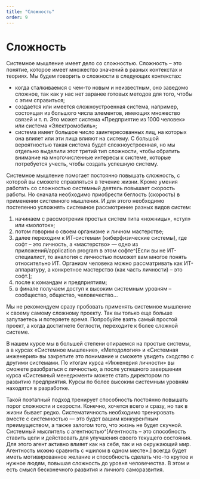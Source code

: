 ```yaml
---
title: "Сложность"
order: 9
---
```


# Сложность

Системное мышление имеет дело со сложностью. Сложность – это понятие, которое имеет множество значений в разных контекстах и теориях. Мы будем говорить о сложности в следующих контекстах:

* когда сталкиваемся с чем-то новым и неизвестным, оно заведомо сложное, так как у нас нет заранее готовых методов для того, чтобы с этим справиться;
* создается или имеется сложноустроенная система, например, состоящая из большого числа элементов, имеющих множество связей и т. п. Это может система «Предприятие из 1000 человек» или система «Электромобиль»;
* система имеет большое число заинтересованных лиц, на которых она влияет или эти лица влияют на систему. С большой вероятностью такая система будет сложноустроенная, но мы отдельно выделили этот третий тип сложности, чтобы обратить внимание на многочисленные интересы к системе, которые потребуется учесть, чтобы создать успешную систему.

Системное мышление помогает постоянно повышать сложность, с которой вы сможете справляться в течение жизни. Кроме умения работать со сложностью системный деятель повышает скорость работы. Но сначала необходимо приобрести беглость (скорость) в применении системного мышления. И для этого необходимо постепенно усложнять системное рассмотрение разных видов систем:

1. начинаем с рассмотрения простых систем типа «ножницы», «стул» или «молоток»;
2. потом говорим о своем организме и личном мастерстве;
3. далее переходим к ИТ-системам (киберфизические системы), где софт – это личность, а «мастерство» — одно из приложений/application program в этом софте^[Если вы не ИТ-специалист, то аналогия с личностью поможет вам многое понять относительно ИТ. Организм человека можно рассматривать как ИТ-аппаратуру, а конкретное мастерство (как часть личности) – это софт.];
4. после к командам и предприятиям;
5. в финале получаем доступ к высоким системным уровням – сообщество, общество, человечество…

Мы не рекомендуем сразу пробовать применять системное мышление к своему самому сложному проекту. Так вы только еще больше запутаетесь и потеряете время. Попробуйте взять самый простой проект, а когда достигнете беглости, переходите к более сложной системе.

В нашем курсе мы в большей степени опираемся на простые системы, а в курсах «Системное мышление», «Методология» и «Системная инженерия» вы закрепите это понимание и сможете увидеть сходство с другими системами. По итогам курса «Инженерия личности» вы сможете разобраться с личностью, а после успешного завершения курса «Системный менеджмент» можете стать директором по развитию предприятия. Курсы по более высоким системным уровням находятся в разработке.

Такой поэтапный подход тренирует способность постоянно повышать порог сложности и скорости. Конечно, хочется всего и сразу, но так в жизни бывает редко. Систематичность необходимо тренировать вместе с системностью — это будет вашим конкурентным преимуществом, а также залогом того, что жизнь не будет скучной. Системный мыслитель с агентностью^[Агентность – это способность ставить цели и действовать для улучшения своего текущего состояния. Для этого агент активно влияет как на себя, так и на окружающий мир. Агентность можно сравнить с «шилом в одном месте».] всегда будет иметь мотивированное желание и способность сделать что-то крутое и нужное людям, повышая сложность до уровня человечества. В этом и есть смысл бесконечного развития и личного саморазвития.


